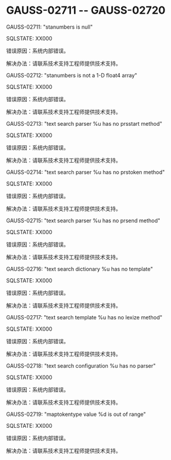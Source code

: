 # GAUSS-02711 -- GAUSS-02720<a name="ZH-CN_TOPIC_0302073259"></a>

GAUSS-02711: "stanumbers is null"

SQLSTATE: XX000

错误原因：系统内部错误。

解决办法：请联系技术支持工程师提供技术支持。

GAUSS-02712: "stanumbers is not a 1-D float4 array"

SQLSTATE: XX000

错误原因：系统内部错误。

解决办法：请联系技术支持工程师提供技术支持。

GAUSS-02713: "text search parser %u has no prsstart method"

SQLSTATE: XX000

错误原因：系统内部错误。

解决办法：请联系技术支持工程师提供技术支持。

GAUSS-02714: "text search parser %u has no prstoken method"

SQLSTATE: XX000

错误原因：系统内部错误。

解决办法：请联系技术支持工程师提供技术支持。

GAUSS-02715: "text search parser %u has no prsend method"

SQLSTATE: XX000

错误原因：系统内部错误。

解决办法：请联系技术支持工程师提供技术支持。

GAUSS-02716: "text search dictionary %u has no template"

SQLSTATE: XX000

错误原因：系统内部错误。

解决办法：请联系技术支持工程师提供技术支持。

GAUSS-02717: "text search template %u has no lexize method"

SQLSTATE: XX000

错误原因：系统内部错误。

解决办法：请联系技术支持工程师提供技术支持。

GAUSS-02718: "text search configuration %u has no parser"

SQLSTATE: XX000

错误原因：系统内部错误。

解决办法：请联系技术支持工程师提供技术支持。

GAUSS-02719: "maptokentype value %d is out of range"

SQLSTATE: XX000

错误原因：系统内部错误。

解决办法：请联系技术支持工程师提供技术支持。

